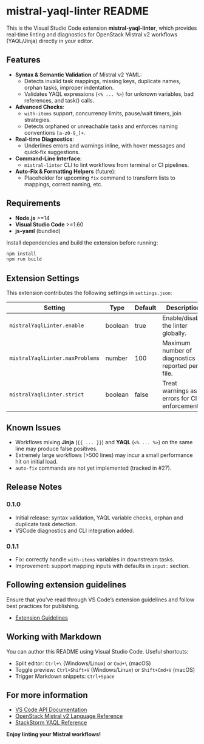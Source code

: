 # mistral-yaql-linter README

This is the Visual Studio Code extension **mistral-yaql-linter**, which provides real‑time linting and diagnostics for OpenStack Mistral v2 workflows (YAQL/Jinja) directly in your editor.

## Features

- **Syntax & Semantic Validation** of Mistral v2 YAML:
  - Detects invalid task mappings, missing keys, duplicate names, orphan tasks, improper indentation.
  - Validates YAQL expressions (`<% ... %>`) for unknown variables, bad references, and task() calls.
- **Advanced Checks**:
  - `with-items` support, concurrency limits, pause/wait timers, join strategies.
  - Detects orphaned or unreachable tasks and enforces naming conventions `[a-z0-9_]+`.
- **Real‑time Diagnostics**:
  - Underlines errors and warnings inline, with hover messages and quick‑fix suggestions.
- **Command‑Line Interface**:
  - `mistral-linter` CLI to lint workflows from terminal or CI pipelines.
- **Auto‑Fix & Formatting Helpers** (future):
  - Placeholder for upcoming `fix` command to transform lists to mappings, correct naming, etc.



## Requirements

- **Node.js** >=14
- **Visual Studio Code** >=1.60
- **js-yaml** (bundled)

Install dependencies and build the extension before running:

```bash
npm install
npm run build
```

## Extension Settings

This extension contributes the following settings in `settings.json`:

| Setting                         | Type    | Default | Description                                      |
| ------------------------------- | ------- | ------- | ------------------------------------------------ |
| `mistralYaqlLinter.enable`      | boolean | true    | Enable/disable the linter globally.              |
| `mistralYaqlLinter.maxProblems` | number  | 100     | Maximum number of diagnostics reported per file. |
| `mistralYaqlLinter.strict`      | boolean | false   | Treat warnings as errors for CI enforcement.     |

## Known Issues

- Workflows mixing **Jinja** (`{{ ... }}`) and **YAQL** (`<% ... %>`) on the same line may produce false positives.
- Extremely large workflows (>500 lines) may incur a small performance hit on initial load.
- `auto-fix` commands are not yet implemented (tracked in #27).

## Release Notes

### 0.1.0

- Initial release: syntax validation, YAQL variable checks, orphan and duplicate task detection.
- VSCode diagnostics and CLI integration added.

### 0.1.1

- Fix: correctly handle `with-items` variables in downstream tasks.
- Improvement: support mapping inputs with defaults in `input:` section.

## Following extension guidelines

Ensure that you've read through VS Code’s extension guidelines and follow best practices for publishing.

- [Extension Guidelines](https://code.visualstudio.com/api/references/extension-guidelines)

## Working with Markdown

You can author this README using Visual Studio Code. Useful shortcuts:

- Split editor: `Ctrl+\` (Windows/Linux) or `Cmd+\` (macOS)
- Toggle preview: `Ctrl+Shift+V` (Windows/Linux) or `Shift+Cmd+V` (macOS)
- Trigger Markdown snippets: `Ctrl+Space`

## For more information

- [VS Code API Documentation](https://code.visualstudio.com/api)
- [OpenStack Mistral v2 Language Reference](https://docs.openstack.org/mistral/latest/user/wf_lang_v2.html)
- [StackStorm YAQL Reference](https://docs.stackstorm.com/mistral_yaql.html)

**Enjoy linting your Mistral workflows!**

